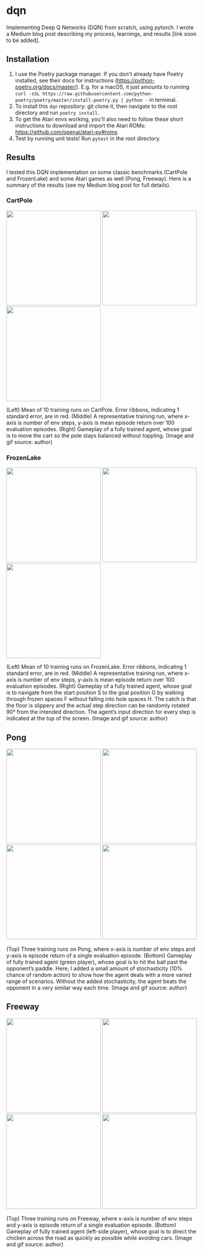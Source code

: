 # dqn
Implementing Deep Q Networks (DQN) from scratch, using pytorch. I wrote a Medium blog post describing my process,
learnings, and results [link soon to be added].

## Installation
1. I use the Poetry package manager. If you don't already have Poetry installed, see their docs for instructions
(https://python-poetry.org/docs/master/). E.g. for a macOS, it just amounts to running
`curl -sSL https://raw.githubusercontent.com/python-poetry/poetry/master/install-poetry.py | python -` in terminal.
2. To install this `dqn` repository: git clone it, then navigate to the root directory and run `poetry install`.
3. To get the Atari envs working, you'll also need to follow these short instructions to download and import the Atari
ROMs: https://github.com/openai/atari-py#roms
4. Test by running unit tests! Run `pytest` in the root directory.

## Results
I tested this DQN implementation on some classic benchmarks (CartPole and FrozenLake) and some Atari games as well 
(Pong, Freeway). Here is a summary of the results (see my Medium blog post for full details).

### CartPole

<img src="img/cartpole_training_mean.png" height="250"/> <img src="img/cartpole_training_1.png" height="250"/> <img src="img/cartpole_gameplay.gif" height="250"/>

(Left) Mean of 10 training runs on CartPole. Error ribbons, indicating 1 standard error, are in red. (Middle) A 
representative training run, where x-axis is number of env steps, y-axis is mean episode return over 100 evaluation
episodes. (Right) Gameplay of a fully trained agent, whose goal is to move the cart so the pole stays balanced without
toppling. (Image and gif source: author)

### FrozenLake

<img src="img/frozenlake_training_mean.png" height="250"/> <img src="img/frozenlake_training_1.png" height="250"/> <img src="img/frozenlake_gameplay.gif" height="250"/>

(Left) Mean of 10 training runs on FrozenLake. Error ribbons, indicating 1 standard error, are in red. (Middle) A 
representative training run, where x-axis is number of env steps, y-axis is mean episode return over 100 evaluation 
episodes. (Right) Gameplay of a fully trained agent, whose goal is to navigate from the start position S to the goal 
position G by walking through frozen spaces F without falling into hole spaces H. The catch is that the floor is 
slippery and the actual step direction can be randomly rotated 90° from the intended direction. The agent’s input 
direction for every step is indicated at the top of the screen. (Image and gif source: author)

## Pong

<img src="img/pong_training_1.png" height="250"/> <img src="img/pong_training_2.png" height="250"/> <img src="img/pong_training_3.png" height="250"/>
<img src="img/pong_gameplay.gif" height="250"/>

(Top) Three training runs on Pong, where x-axis is number of env steps and y-axis is episode return of a single 
evaluation episode. (Bottom) Gameplay of fully trained agent (green player), whose goal is to hit the ball past 
the opponent’s paddle. Here, I added a small amount of stochasticity (10% chance of random action) to show how 
the agent deals with a more varied range of scenarios. Without the added stochasticity, the agent beats the opponent 
in a very similar way each time. (Image and gif source: author)

## Freeway

<img src="img/freeway_training_1.png" height="250"/> <img src="img/freeway_training_2.png" height="250"/> <img src="img/freeway_training_3.png" height="250"/>
<img src="img/freeway_gameplay.gif" height="250"/>

(Top) Three training runs on Freeway, where x-axis is number of env steps and y-axis is episode return of a single 
evaluation episode. (Bottom) Gameplay of fully trained agent (left-side player), whose goal is to direct the chicken 
across the road as quickly as possible while avoiding cars. (Image and gif source: author)
